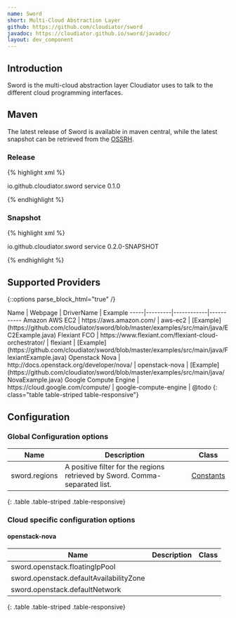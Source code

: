 ```yaml
---
name: Sword
short: Multi-Cloud Abstraction Layer
github: https://github.com/cloudiator/sword
javadoc: https://cloudiator.github.io/sword/javadoc/
layout: dev_component
---
```


## Introduction

Sword is the multi-cloud abstraction layer Cloudiator uses to talk to the different
cloud programming interfaces.

## Maven

The latest release of Sword is available in maven central, while the latest
snapshot can be retrieved from the [OSSRH](https://oss.sonatype.org/content/repositories/snapshots/).

### Release

{% highlight xml %}

<dependency>
    <groupId>io.github.cloudiator.sword</groupId>
    <artifactId>service</artifactId>
    <version>0.1.0</version>
</dependency>

{% endhighlight %}

### Snapshot

{% highlight xml %}

<dependency>
    <groupId>io.github.cloudiator.sword</groupId>
    <artifactId>service</artifactId>
    <version>0.2.0-SNAPSHOT</version>
</dependency>

{% endhighlight %}

## Supported Providers

{::options parse_block_html="true" /}
<div class="table-responsive">
Name | Webpage | DriverName | Example
-----|---------|------------|-----------
Amazon AWS EC2 | https://aws.amazon.com/ | aws-ec2 | [Example](https://github.com/cloudiator/sword/blob/master/examples/src/main/java/EC2Example.java)
Flexiant FCO | https://www.flexiant.com/flexiant-cloud-orchestrator/ | flexiant | [Example](https://github.com/cloudiator/sword/blob/master/examples/src/main/java/FlexiantExample.java)
Openstack Nova | http://docs.openstack.org/developer/nova/ | openstack-nova | [Example](https://github.com/cloudiator/sword/blob/master/examples/src/main/java/NovaExample.java)
Google Compute Engine | https://cloud.google.com/compute/ | google-compute-engine | @todo
{: class="table table-striped table-responsive"}
</div>

## Configuration

### Global Configuration options

| Name | Description | Class |
| ---- | ----------- | ----- |
| sword.regions | A positive filter for the regions retrieved by Sword. Comma-separated list. | [Constants](https://github.com/cloudiator/sword/blob/master/api/src/main/java/de/uniulm/omi/cloudiator/sword/api/properties/Constants.java) |
{: .table .table-striped .table-responsive}

### Cloud specific configuration options

#### openstack-nova

| Name | Description | Class |
| ---- | ----------- | ----- |
| sword.openstack.floatingIpPool |||
| sword.openstack.defaultAvailabilityZone |||
| sword.openstack.defaultNetwork |||
{: .table .table-striped .table-responsive}
